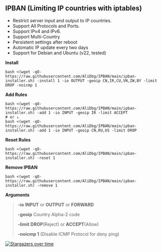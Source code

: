 ## IPBAN (Limiting IP countries with iptables)

- Restrict server input and output to IP countries.
- Support All Protocols and Ports.
- Support IPv4 and IPv6.
- Support Multi-Country
- Persistent settings after reboot
- Automatic IP update every two days
- Support for Debian and Ubuntu (v22, tested)

**Install**
```
bash <(wget -qO- https://raw.githubusercontent.com/AliDbg/IPBAN/main/ipban-installer.sh) -install 1 -io OUTPUT -geoip CN,IR,CU,VN,ZW,BY -limit DROP -noicmp 1
```


**Add Rules**
```
bash <(wget -qO- https://raw.githubusercontent.com/AliDbg/IPBAN/main/ipban-installer.sh) -add 1 -io INPUT -geoip IR -limit ACCEPT
# or ↓
bash <(wget -qO- https://raw.githubusercontent.com/AliDbg/IPBAN/main/ipban-installer.sh) -add 1 -io INPUT -geoip CN,RU,US -limit DROP
```

**Reset Rules**
```
bash <(wget -qO- https://raw.githubusercontent.com/AliDbg/IPBAN/main/ipban-installer.sh) -reset 1
```

**Remove IPBAN**
```
bash <(wget -qO- https://raw.githubusercontent.com/AliDbg/IPBAN/main/ipban-installer.sh) -remove 1
```
**Arguments**
>
> **-io** **INPUT** or **OUTPUT** or **FORWARD**
>
> **-geoip** Country	Alpha-2 code
>
> **-limit**  **DROP**(Reject) or **ACCEPT**(Allow)
>
> **-noicmp 1** (Disable ICMP Protocol for deny ping)


[![Stargazers over time](https://starchart.cc/AliDbg/IPBAN.svg)](https://starchart.cc/AliDbg/IPBAN)
